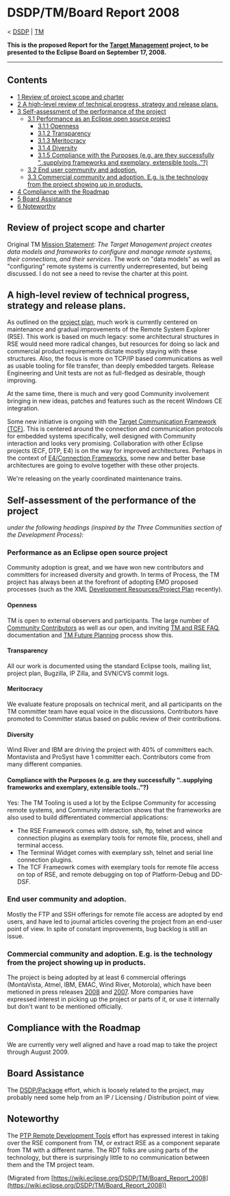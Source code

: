 

DSDP/TM/Board Report 2008
=========================

< [DSDP](https://wiki.eclipse.org/DSDP "DSDP")‎ | [TM](./TM "DSDP/TM")

**This is the proposed Report for the [Target Management](https://www.eclipse.org/dsdp/tm) project, to be presented to the Eclipse Board on September 17, 2008.**

* * *

  

Contents
--------

*   [1 Review of project scope and charter](#Review-of-project-scope-and-charter)
*   [2 A high-level review of technical progress, strategy and release plans.](#A-high-level-review-of-technical-progress.2C-strategy-and-release-plans.)
*   [3 Self-assessment of the performance of the project](#Self-assessment-of-the-performance-of-the-project)
    *   [3.1 Performance as an Eclipse open source project](#Performance-as-an-Eclipse-open-source-project)
        *   [3.1.1 Openness](#Openness)
        *   [3.1.2 Transparency](#Transparency)
        *   [3.1.3 Meritocracy](#Meritocracy)
        *   [3.1.4 Diversity](#Diversity)
        *   [3.1.5 Compliance with the Purposes (e.g. are they successfully “..supplying frameworks and exemplary, extensible tools..”?)](#Compliance-with-the-Purposes-.28e.g.-are-they-successfully-.E2.80.9C..supplying-frameworks-and-exemplary.2C-extensible-tools...E2.80.9D.3F.29)
    *   [3.2 End user community and adoption.](#End-user-community-and-adoption.)
    *   [3.3 Commercial community and adoption. E.g. is the technology from the project showing up in products.](#Commercial-community-and-adoption.-E.g.-is-the-technology-from-the-project-showing-up-in-products.)
*   [4 Compliance with the Roadmap](#Compliance-with-the-Roadmap)
*   [5 Board Assistance](#Board-Assistance)
*   [6 Noteworthy](#Noteworthy)

Review of project scope and charter
-----------------------------------

Original TM [Mission Statement](https://www.eclipse.org/dsdp/tm/about.php): _The Target Management project creates data models and frameworks to configure and manage remote systems, their connections, and their services_. The work on "data models" as well as "configuring" remote systems is currently underrepresented, but being discussed. I do not see a need to revise the charter at this point.

A high-level review of technical progress, strategy and release plans.
----------------------------------------------------------------------

As outlined on the [project plan](https://www.eclipse.org/projects/project_summary.php?projectid=dsdp.tm), much work is currently centered on maintenance and gradual improvements of the Remote System Explorer (RSE). This work is based on much legacy: some architectural structures in RSE would need more radical changes, but resources for doing so lack and commercial product requirements dictate mostly staying with these structures. Also, the focus is more on TCP/IP based communications as well as usable tooling for file transfer, than deeply embedded targets. Release Engineering and Unit tests are not as full-fledged as desirable, though improving.

At the same time, there is much and very good Community involvement bringing in new ideas, patches and features such as the recent Windows CE integration.

Some new initiative is ongoing with the [Target Communication Framework (TCF)](https://wiki.eclipse.org/TCF "DSDP/TM/TCF FAQ"). This is centered around the connection and communication protocols for embedded systems specifically, well designed with Community interaction and looks very promising. Collaboration with other Eclipse projects (ECF, DTP, E4) is on the way for improved architectures. Perhaps in the context of [E4/Connection Frameworks](https://wiki.eclipse.org/E4/Connection_Frameworks "E4/Connection Frameworks"), some new and better base architectures are going to evolve together with these other projects.

We're releasing on the yearly coordinated maintenance trains.

Self-assessment of the performance of the project
-------------------------------------------------

_under the following headings (inspired by the Three Communities section of the Development Process):_

### Performance as an Eclipse open source project

Community adoption is great, and we have won new contributors and committers for increased diversity and growth. In terms of Process, the TM project has always been at the forefront of adopting EMO proposed processes (such as the XML [Development Resources/Project Plan](https://wiki.eclipse.org/Development_Resources/Project_Plan "Development Resources/Project Plan") recently).

#### Openness

TM is open to external observers and participants. The large number of [Community Contributors](https://www.eclipse.org/dsdp/tm/development/contributors.php) as well as our open, and inviting [TM and RSE FAQ](./TM_and_RSE_FAQ "TM and RSE FAQ"), documentation and [TM Future Planning](./TM_Future_Planning "TM Future Planning") process show this.

#### Transparency

All our work is documented using the standard Eclipse tools, mailing list, project plan, Bugzilla, IP Zilla, and SVN/CVS commit logs.

#### Meritocracy

We evaluate feature proposals on technical merit, and all participants on the TM committer team have equal voice in the discussions. Contributors have promoted to Committer status based on public review of their contributions.

#### Diversity

Wind River and IBM are driving the project with 40% of committers each. Montavista and ProSyst have 1 committer each. Contributors come from many different companies.

#### Compliance with the Purposes (e.g. are they successfully “..supplying frameworks and exemplary, extensible tools..”?)

Yes: The TM Tooling is used a lot by the Eclipse Community for accessing remote systems, and Community interaction shows that the frameworks are also used to build differentiated commercial applications:

*   The RSE Framework comes with dstore, ssh, ftp, telnet and wince connection plugins as exemplary tools for remote file, process, shell and terminal access.
*   The Terminal Widget comes with exemplary ssh, telnet and serial line connection plugins.
*   The TCF Frameowrk comes with exemplary tools for remote file access on top of RSE, and remote debugging on top of Platform-Debug and DD-DSF.

### End user community and adoption.

Mostly the FTP and SSH offerings for remote file access are adopted by end users, and have led to journal articles covering the project from an end-user point of view. In spite of constant improvements, bug backlog is still an issue.

### Commercial community and adoption. E.g. is the technology from the project showing up in products.

The project is being adopted by at least 6 commercial offerings (MontaVista, Atmel, IBM, EMAC, Wind River, Motorola), which have been metioned in press releases [2008](https://www.eclipse.org/org/press-release/20080415_embedded.php) and [2007](https://www.eclipse.org/org/press-release/20070403embedded.php). More companies have expressed interest in picking up the project or parts of it, or use it internally but don't want to be mentioned officially.

Compliance with the Roadmap
---------------------------

We are currently very well aligned and have a road map to take the project through August 2009.

Board Assistance
----------------

The [DSDP/Package](https://wiki.eclipse.org/DSDP/Package "DSDP/Package") effort, which is loosely related to the project, may probably need some help from an IP / Licensing / Distribution point of view.

Noteworthy
----------

The [PTP Remote Development Tools](https://wiki.eclipse.org/PTP/designs/remote "PTP/designs/remote") effort has expressed interest in taking over the RSE component from TM, or extract RSE as a component separate from TM with a different name. The RDT folks are using parts of the technology, but there is surprisingly little to no communication between them and the TM project team.


(Migrated from [https://wiki.eclipse.org/DSDP/TM/Board_Report_2008](https://wiki.eclipse.org/DSDP/TM/Board_Report_2008))